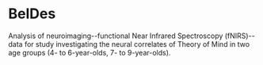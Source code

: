 # BelDes
Analysis of neuroimaging--functional Near Infrared Spectroscopy (fNIRS)--data for study investigating the neural correlates of Theory of Mind in two age groups (4- to 6-year-olds, 7- to 9-year-olds).
